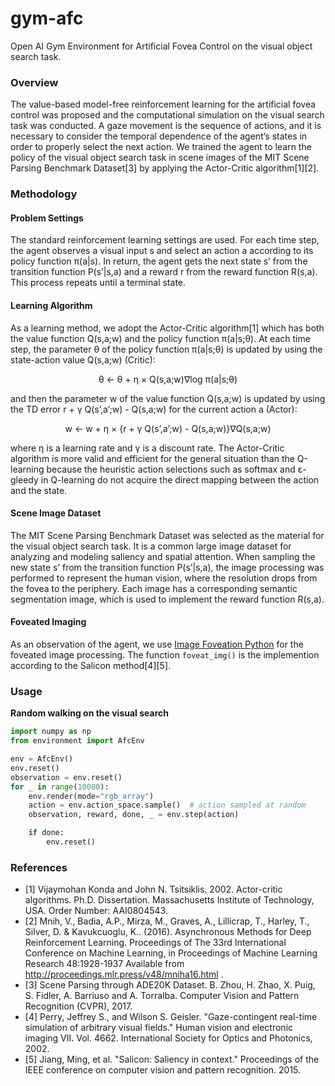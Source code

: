 # gym-afc

Open AI Gym Environment for Artificial Fovea Control on the visual object search task.

### Overview

The value-based model-free reinforcement learning for the artificial fovea control was
proposed and the computational simulation on the visual search task was conducted. A gaze
movement is the sequence of actions, and it is necessary to consider the temporal dependence of
the agent’s states in order to properly select the next action. We trained the agent to learn the
policy of the visual object search task in scene images of the MIT Scene Parsing Benchmark
Dataset[3] by applying the Actor-Critic algorithm[1][2].

### Methodology

#### Problem Settings

The standard reinforcement learning settings are used. For each time step, the agent observes
a visual input s and select an action a according to its policy function π(a|s). In return, the agent
gets the next state s’ from the transition function P(s’|s,a) and a reward r from the reward
function R(s,a). This process repeats until a terminal state.

#### Learning Algorithm
As a learning method, we adopt the Actor-Critic algorithm[1] which has both the value
function Q(s,a;w) and the policy function π(a|s;θ). At each time step, the parameter θ of the
policy function π(a|s;θ) is updated by using the state-action value Q(s,a;w) (Critic):

<p align="center">
θ ← θ + η × Q(s,a;w)∇log π(a|s;θ)
</p>

and then the parameter w of the value function Q(s,a;w) is updated by using the TD error r + γ
Q(s’,a’;w) - Q(s,a;w) for the current action a (Actor):

<p align="center">
w ← w + η × {r + γ Q(s’,a’;w) - Q(s,a;w)}∇Q(s,a;w)
</p>

where η is a learning rate and γ is a discount rate. The Actor-Critic algorithm is more valid and
efficient for the general situation than the Q-learning because the heuristic action selections
such as softmax and ε-gleedy in Q-learning do not acquire the direct mapping between the
action and the state.

#### Scene Image Dataset

The MIT Scene Parsing Benchmark Dataset was selected as the material for the visual object
search task. It is a common large image dataset for analyzing and modeling saliency and spatial
attention. When sampling the new state s’ from the transition function P(s’|s,a), the image
processing was performed to represent the human vision, where the resolution drops from the
fovea to the periphery. Each image has a corresponding semantic segmentation image, which is
used to implement the reward function R(s,a).

#### Foveated Imaging

As an observation of the agent, we use [Image Foveation Python](https://github.com/ouyangzhibo/Image_Foveation_Python) for the foveated image processing.
The function `foveat_img()` is the implemention according to the Salicon method[4][5].

### Usage

**Random walking on the visual search**

```python
import numpy as np
from environment import AfcEnv

env = AfcEnv()
env.reset()
observation = env.reset()
for _ in range(10000):
    env.render(mode="rgb_array")
    action = env.action_space.sample()  # action sampled at random
    observation, reward, done, _ = env.step(action)

    if done:
        env.reset()
```

### References

- [1] Vijaymohan Konda and John N. Tsitsiklis. 2002. Actor-critic algorithms. Ph.D. Dissertation. Massachusetts Institute of Technology, USA. Order Number: AAI0804543.
- [2] Mnih, V., Badia, A.P., Mirza, M., Graves, A., Lillicrap, T., Harley, T., Silver, D. & Kavukcuoglu, K.. (2016). Asynchronous Methods for Deep Reinforcement Learning. Proceedings of The 33rd International Conference on Machine Learning, in Proceedings of Machine Learning Research 48:1928-1937 Available from http://proceedings.mlr.press/v48/mniha16.html .
- [3] Scene Parsing through ADE20K Dataset. B. Zhou, H. Zhao, X. Puig, S. Fidler, A. Barriuso and A. Torralba. Computer Vision and Pattern Recognition (CVPR), 2017.
- [4] Perry, Jeffrey S., and Wilson S. Geisler. "Gaze-contingent real-time simulation of arbitrary visual fields." Human vision and electronic imaging VII. Vol. 4662. International Society for Optics and Photonics, 2002.
- [5] Jiang, Ming, et al. "Salicon: Saliency in context." Proceedings of the IEEE conference on computer vision and pattern recognition. 2015.
